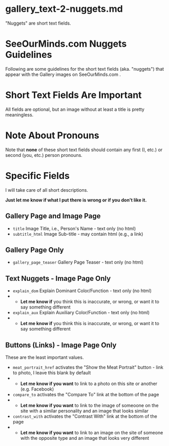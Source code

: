 
# gallery_text-2-nuggets.md

"Nuggets" are short text fields.

# SeeOurMinds.com Nuggets Guidelines

Following are some guidelines for the short text fields (aka. "nuggets") that appear with the Gallery images on SeeOurMinds.com .

# Short Text Fields Are Important

All fields are optional, but an image without at least a title is pretty meaningless.

# Note About Pronouns

Note that **none** of these short text fields should contain any first (I, etc.) or second (you, etc.) person pronouns.

# Specific Fields

I will take care of all short descriptions.

**Just let me know if what I put there is wrong or if you don't like it.**

## Gallery Page and Image Page

- `title` Image Title, i.e., Person's Name - text only (no html)
- `subtitle_html` Image Sub-title - may contain html (e.g., a link)

## Gallery Page Only

- `gallery_page_teaser` Gallery Page Teaser - text only (no html)

## Text Nuggets - Image Page Only

- `explain_dom` Explain Dominant Color/Function - text only (no html)
- - **Let me know if** you think this is inaccurate, or wrong, or want it to say something different
- `explain_aux` Explain Auxiliary Color/Function - text only (no html)
- - **Let me know if** you think this is inaccurate, or wrong, or want it to say something different

## Buttons (Links) - Image Page Only

These are the least important values.

- `meat_portrait_href` activates the "Show the Meat Portrait" button - link to photo, I leave this blank by default
- - **Let me know if you want** to link to a photo on this site or another (e.g. Facebook)
- `compare_to` activates the "Compare To" link at the bottom of the page
- - **Let me know if you want** to link to the image of someoone on the site with a similar personality and an image that looks similar
- `contrast_with` activates the "Contrast With" link at the bottom of the page
- - **Let me know if you want** to link to an image on the site of someone with the opposite type and an image that looks very different

